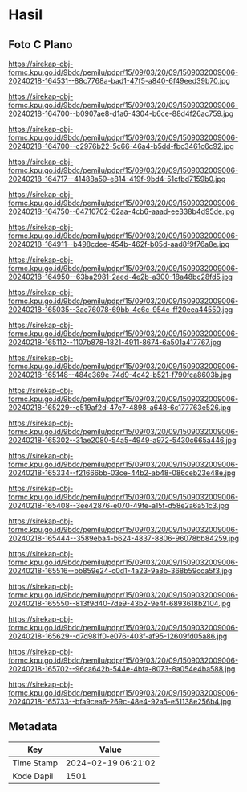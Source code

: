 # Hasil

## Foto C Plano

https://sirekap-obj-formc.kpu.go.id/9bdc/pemilu/pdpr/15/09/03/20/09/1509032009006-20240218-164531--88c7768a-bad1-47f5-a840-6f49eed39b70.jpg

https://sirekap-obj-formc.kpu.go.id/9bdc/pemilu/pdpr/15/09/03/20/09/1509032009006-20240218-164700--b0907ae8-d1a6-4304-b6ce-88d4f26ac759.jpg

https://sirekap-obj-formc.kpu.go.id/9bdc/pemilu/pdpr/15/09/03/20/09/1509032009006-20240218-164700--c2976b22-5c66-46a4-b5dd-fbc3461c6c92.jpg

https://sirekap-obj-formc.kpu.go.id/9bdc/pemilu/pdpr/15/09/03/20/09/1509032009006-20240218-164717--41488a59-e814-419f-9bd4-51cfbd7159b0.jpg

https://sirekap-obj-formc.kpu.go.id/9bdc/pemilu/pdpr/15/09/03/20/09/1509032009006-20240218-164750--64710702-62aa-4cb6-aaad-ee338b4d95de.jpg

https://sirekap-obj-formc.kpu.go.id/9bdc/pemilu/pdpr/15/09/03/20/09/1509032009006-20240218-164911--b498cdee-454b-462f-b05d-aad8f9f76a8e.jpg

https://sirekap-obj-formc.kpu.go.id/9bdc/pemilu/pdpr/15/09/03/20/09/1509032009006-20240218-164950--63ba2981-2aed-4e2b-a300-18a48bc28fd5.jpg

https://sirekap-obj-formc.kpu.go.id/9bdc/pemilu/pdpr/15/09/03/20/09/1509032009006-20240218-165035--3ae76078-69bb-4c6c-954c-ff20eea44550.jpg

https://sirekap-obj-formc.kpu.go.id/9bdc/pemilu/pdpr/15/09/03/20/09/1509032009006-20240218-165112--1107b878-1821-4911-8674-6a501a417767.jpg

https://sirekap-obj-formc.kpu.go.id/9bdc/pemilu/pdpr/15/09/03/20/09/1509032009006-20240218-165148--484e369e-74d9-4c42-b521-f790fca8603b.jpg

https://sirekap-obj-formc.kpu.go.id/9bdc/pemilu/pdpr/15/09/03/20/09/1509032009006-20240218-165229--e519af2d-47e7-4898-a648-6c177763e526.jpg

https://sirekap-obj-formc.kpu.go.id/9bdc/pemilu/pdpr/15/09/03/20/09/1509032009006-20240218-165302--31ae2080-54a5-4949-a972-5430c665a446.jpg

https://sirekap-obj-formc.kpu.go.id/9bdc/pemilu/pdpr/15/09/03/20/09/1509032009006-20240218-165334--f21666bb-03ce-44b2-ab48-086ceb23e48e.jpg

https://sirekap-obj-formc.kpu.go.id/9bdc/pemilu/pdpr/15/09/03/20/09/1509032009006-20240218-165408--3ee42876-e070-49fe-a15f-d58e2a6a51c3.jpg

https://sirekap-obj-formc.kpu.go.id/9bdc/pemilu/pdpr/15/09/03/20/09/1509032009006-20240218-165444--3589eba4-b624-4837-8806-96078bb84259.jpg

https://sirekap-obj-formc.kpu.go.id/9bdc/pemilu/pdpr/15/09/03/20/09/1509032009006-20240218-165516--bb859e24-c0d1-4a23-9a8b-368b59cca5f3.jpg

https://sirekap-obj-formc.kpu.go.id/9bdc/pemilu/pdpr/15/09/03/20/09/1509032009006-20240218-165550--813f9d40-7de9-43b2-9e4f-6893618b2104.jpg

https://sirekap-obj-formc.kpu.go.id/9bdc/pemilu/pdpr/15/09/03/20/09/1509032009006-20240218-165629--d7d981f0-e076-403f-af95-12609fd05a86.jpg

https://sirekap-obj-formc.kpu.go.id/9bdc/pemilu/pdpr/15/09/03/20/09/1509032009006-20240218-165702--96ca642b-544e-4bfa-8073-8a054e4ba588.jpg

https://sirekap-obj-formc.kpu.go.id/9bdc/pemilu/pdpr/15/09/03/20/09/1509032009006-20240218-165733--bfa9cea6-269c-48e4-92a5-e51138e256b4.jpg


## Metadata

| Key        | Value               |
| ---------- | ------------------- |
| Time Stamp | 2024-02-19 06:21:02 |
| Kode Dapil | 1501                |



